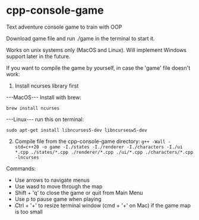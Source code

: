 # cpp-console-game
Text adventure console game to train with OOP

Download game file and run ./game in the terminal to start it.

Works on unix systems only (MacOS and Linux).
Will implement Windows support later in the future.

If you want to compile the game by yourself, in case the 'game' file doesn't work:

1) Install ncurses library first

---MacOS---
Install with brew:

`brew install ncurses`


---Linux---
run this on terminal:


`sudo apt-get install libncurses5-dev libncursesw5-dev`

2) Compile file from the cpp-console-game directory:
`g++ -Wall -std=c++20 -o game -I./states -I./renderer -I./characters -I./ui *.cpp ./states/*.cpp ./renderer/*.cpp ./ui/*.cpp ./characters/*.cpp -lncurses`


Commands:
- Use arrows to navigate menus
- Use wasd to move through the map
- Shift + 'q' to close the game or quit from Main Menu
- Use p to pause game when playing
- Ctrl + '+' to resize terminal window (cmd + '+' on Mac) if the
  game map is too small
